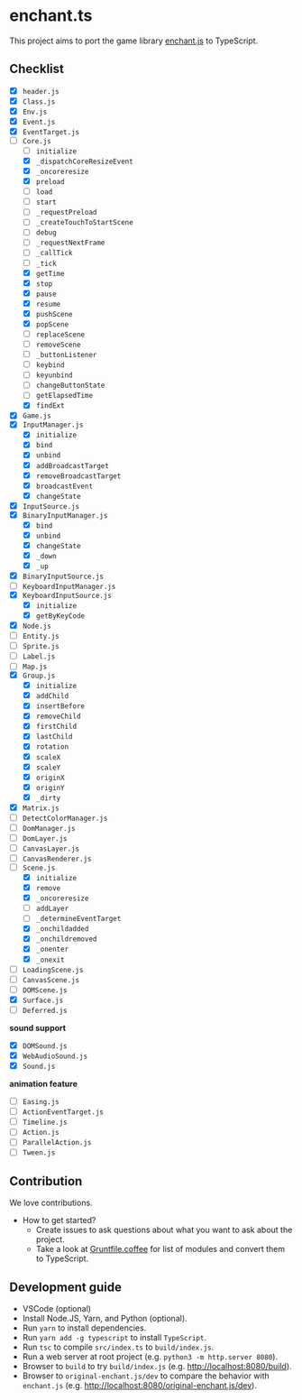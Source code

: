 # enchant.ts

This project aims to port the game library [enchant.js](https://github.com/wise9/enchant.js) to TypeScript.

## Checklist

- [x] `header.js`
- [x] `Class.js`
- [x] `Env.js`
- [x] `Event.js`
- [x] `EventTarget.js`
- [ ] `Core.js`
  - [ ] `initialize`
  - [x] `_dispatchCoreResizeEvent`
  - [x] `_oncoreresize`
  - [x] `preload`
  - [ ] `load`
  - [ ] `start`
  - [ ] `_requestPreload`
  - [ ] `_createTouchToStartScene`
  - [ ] `debug`
  - [ ] `_requestNextFrame`
  - [ ] `_callTick`
  - [ ] `_tick`
  - [x] `getTime`
  - [x] `stop`
  - [x] `pause`
  - [x] `resume`
  - [x] `pushScene`
  - [x] `popScene`
  - [ ] `replaceScene`
  - [ ] `removeScene`
  - [ ] `_buttonListener`
  - [ ] `keybind`
  - [ ] `keyunbind`
  - [ ] `changeButtonState`
  - [ ] `getElapsedTime`
  - [x] `findExt`
- [x] `Game.js`
- [x] `InputManager.js`
  - [x] `initialize`
  - [x] `bind`
  - [x] `unbind`
  - [x] `addBroadcastTarget`
  - [x] `removeBroadcastTarget`
  - [x] `broadcastEvent`
  - [x] `changeState`
- [x] `InputSource.js`
- [x] `BinaryInputManager.js`
  - [x] `bind`
  - [x] `unbind`
  - [x] `changeState`
  - [x] `_down`
  - [x] `_up`
- [x] `BinaryInputSource.js`
- [ ] `KeyboardInputManager.js`
- [x] `KeyboardInputSource.js`
  - [x] `initialize`
  - [x] `getByKeyCode`
- [x] `Node.js`
- [ ] `Entity.js`
- [ ] `Sprite.js`
- [ ] `Label.js`
- [ ] `Map.js`
- [x] `Group.js`
  - [x] `initialize`
  - [x] `addChild`
  - [x] `insertBefore`
  - [x] `removeChild`
  - [x] `firstChild`
  - [x] `lastChild`
  - [x] `rotation`
  - [x] `scaleX`
  - [x] `scaleY`
  - [x] `originX`
  - [x] `originY`
  - [x] `_dirty`
- [x] `Matrix.js`
- [ ] `DetectColorManager.js`
- [ ] `DomManager.js`
- [ ] `DomLayer.js`
- [ ] `CanvasLayer.js`
- [ ] `CanvasRenderer.js`
- [ ] `Scene.js`
  - [x] `initialize`
  - [x] `remove`
  - [x] `_oncoreresize`
  - [ ] `addLayer`
  - [ ] `_determineEventTarget`
  - [x] `_onchildadded`
  - [x] `_onchildremoved`
  - [x] `_onenter`
  - [x] `_onexit`
- [ ] `LoadingScene.js`
- [ ] `CanvasScene.js`
- [ ] `DOMScene.js`
- [x] `Surface.js`
- [ ] `Deferred.js`

__sound support__

- [x] `DOMSound.js`
- [x] `WebAudioSound.js`
- [x] `Sound.js`

__animation feature__

- [ ] `Easing.js`
- [ ] `ActionEventTarget.js`
- [ ] `Timeline.js`
- [ ] `Action.js`
- [ ] `ParallelAction.js`
- [ ] `Tween.js`

## Contribution

We love contributions.

- How to get started?
  - Create issues to ask questions about what you want to ask about the project.
  - Take a look at [Gruntfile.coffee](./original-enchant.js/Gruntfile.coffee) for list of modules and convert them to TypeScript.

## Development guide

- VSCode (optional)
- Install Node.JS, Yarn, and Python (optional).
- Run `yarn` to install dependencies.
- Run `yarn add -g typescript` to install `TypeScript`.
- Run `tsc` to compile `src/index.ts` to `build/index.js`.
- Run a web server at root project (e.g. `python3 -m http.server 8080`).
- Browser to `build` to try `build/index.js` (e.g. [http://localhost:8080/build](http://localhost:8080/build)).
- Browser to `original-enchant.js/dev` to compare the behavior with `enchant.js` (e.g. [http://localhost:8080/original-enchant.js/dev](http://localhost:8080/original-enchant.js/dev)).
